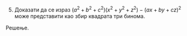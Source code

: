5. Доказати да се израз $(a^2+b^2+c^2)(x^2+y^2+z^2)-(ax+by+cz)^2$ може представити као збир квадрата три бинома.

Решење.